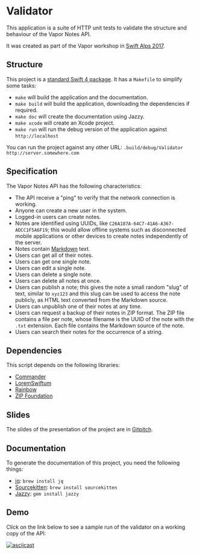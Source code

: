 # Validator

This application is a suite of HTTP unit tests to validate the structure and behaviour of the Vapor Notes API.

It was created as part of the Vapor workshop in [Swift Alps 2017](https://theswiftalps.com/).

## Structure

This project is a [standard Swift 4 package](https://swift.org/package-manager/). It has a `Makefile` to simplify some tasks:

- `make` will build the application and the documentation.
- `make build` will build the application, downloading the dependencies if required.
- `make doc` will create the documentation using Jazzy.
- `make xcode` will create an Xcode project.
- `make run` will run the debug version of the application against `http://localhost`

You can run the project against any other URL: `.build/debug/Validator http://server.somewhere.com`

## Specification

The Vapor Notes API has the following characteristics:

- The API receive a "ping" to verify that the network connection is working.
- Anyone can create a new user in the system.
- Logged-in users can create notes.
- Notes are identified using UUIDs, like `C26A187A-64C7-41A6-A367-ADCC1F5A6F19`; this would allow offline systems such as disconnected mobile applications or other devices to create notes independently of the server.
- Notes contain [Markdown](https://daringfireball.net/projects/markdown/) text.
- Users can get all of their notes.
- Users can get one single note.
- Users can edit a single note.
- Users can delete a single note.
- Users can delete all notes at once.
- Users can publish a note; this gives the note a small random "slug" of text, similar to `xyz123` and this slug can be used to access the note publicly, as HTML text converted from the Markdown source.
- Users can unpublish one of their notes at any time.
- Users can request a backup of their notes in ZIP format. The ZIP file contains a file per note, whose filename is the UUID of the note with the `.txt` extension. Each file contains the Markdown source of the note.
- Users can search their notes for the occurrence of a string.

## Dependencies

This script depends on the following libraries:

- [Commander](https://github.com/kylef/Commander)
- [LoremSwiftum](https://github.com/iamjono/LoremSwiftum)
- [Rainbow](https://github.com/onevcat/Rainbow)
- [ZIP Foundation](https://github.com/weichsel/ZIPFoundation)

## Slides

The slides of the presentation of the project are in [Gitpitch](https://gitpitch.com/akosma/validator?grs=bitbucket).

## Documentation

To generate the documentation of this project, you need the following things:

- [jq](https://stedolan.github.io/jq/): `brew install jq`
- [Sourcekitten](https://github.com/jpsim/SourceKitten): `brew install sourcekitten`
- [Jazzy](https://github.com/realm/jazzy): `gem install jazzy`

## Demo

Click on the link below to see a sample run of the validator on a working copy of the API:

[![asciicast](https://asciinema.org/a/LcGU1ps5JnzEYFXfSZC2YQSJQ.png)](https://asciinema.org/a/LcGU1ps5JnzEYFXfSZC2YQSJQ)

